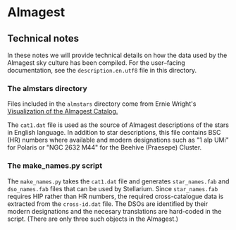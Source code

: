 # Almagest

## Technical notes

In these notes we will provide technical details on how the data used by the Almagest sky culture has been compiled.  For the user–facing documentation, see the `description.en.utf8` file in this directory.

### The almstars directory

Files included in the `almstars` directory come from Ernie Wright's
[Visualization of the Almagest Catalog.](http://www.etwright.org/astro/almagest.html)

The `cat1.dat` file is used as the source of Almagest descriptions of the stars in English language.  In addition to star descriptions, this file contains BSC (HR) numbers where available and modern designations such as "1 alp UMi" for Polaris or "NGC 2632 M44" for the Beehive (Praesepe) Cluster.

### The make_names.py script

The `make_names.py` takes the `cat1.dat` file and generates `star_names.fab` and `dso_names.fab` files that can be used by Stellarium.  Since `star_names.fab` requires HIP rather than HR numbers, the required cross-catalogue data is extracted from the `cross-id.dat` file.  The DSOs are identified by their modern designations and the necesary translations are hard-coded in the script. (There are only three such objects in the Almagest.)
